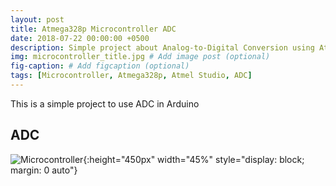```yaml
---
layout: post
title: Atmega328p Microcontroller ADC
date: 2018-07-22 00:00:00 +0500
description: Simple project about Analog-to-Digital Conversion using Atmega328p # Add post description (optional)
img: microcontroller_title.jpg # Add image post (optional)
fig-caption: # Add figcaption (optional)
tags: [Microcontroller, Atmega328p, Atmel Studio, ADC]
---
```



This is a simple project to use ADC in Arduino


## ADC

![Microcontroller]({{site.baseurl}}/assets/img/microcontroler_component.jpg){:height="450px" width="45%" style="display: block; margin: 0 auto"}
